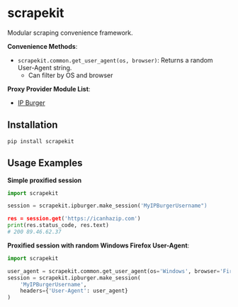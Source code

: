 # scrapekit
Modular scraping convenience framework.

**Convenience Methods**:

- `scrapekit.common.get_user_agent(os, browser)`: Returns a random User-Agent string.
  - Can filter by OS and browser

**Proxy Provider Module List**:

- [IP Burger](https://secure.ipburger.com/aff.php?aff=1479&page=residential-order)

## Installation
```shell
pip install scrapekit
```

## Usage Examples

**Simple proxified session**

```python
import scrapekit

session = scrapekit.ipburger.make_session('MyIPBurgerUsername")

res = session.get('https://icanhazip.com')
print(res.status_code, res.text)
# 200 89.46.62.37
```

**Proxified session with random Windows Firefox User-Agent**:

```python
import scrapekit

user_agent = scrapekit.common.get_user_agent(os='Windows', browser='Firefox')
session = scrapekit.ipburger.make_session(
    'MyIPBurgerUsername',
    headers={'User-Agent': user_agent}
)
```